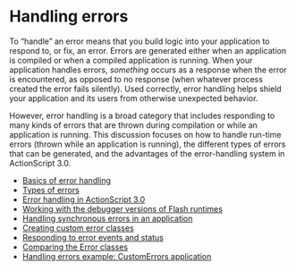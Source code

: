 # Handling errors

<div>

To “handle” an error means that you build logic into your application to
respond to, or fix, an error. Errors are generated either when an
application is compiled or when a compiled application is running. When
your application handles errors, _something_ occurs as a response when
the error is encountered, as opposed to no response (when whatever
process created the error fails silently). Used correctly, error
handling helps shield your application and its users from otherwise
unexpected behavior.

However, error handling is a broad category that includes responding to
many kinds of errors that are thrown during compilation or while an
application is running. This discussion focuses on how to handle
run-time errors (thrown while an application is running), the different
types of errors that can be generated, and the advantages of the
error-handling system in ActionScript 3.0.

- [Basics of error handling](./basics-of-error-handling.md)
- [Types of errors](./types-of-errors.md)
- [Error handling in ActionScript 3.0](./error-handling-in-actionscript-3.0.md)
- [Working with the debugger versions of Flash runtimes](./working-with-the-debugger-versions-of-flash-runtimes.md)
- [Handling synchronous errors in an application](./handling-synchronous-errors-in-an-application.md)
- [Creating custom error classes](./creating-custom-error-classes.md)
- [Responding to error events and status](./responding-to-error-events-and-status.md)
- [Comparing the Error classes](./comparing-the-error-classes.md)
- [Handling errors example: CustomErrors application](./handling-errors-example-custom-errors-application.md)

</div>

